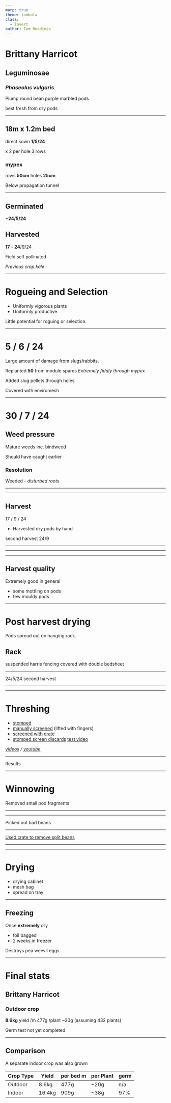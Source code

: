 ```yaml
---
marp: true
theme: tombola
class:
  - invert
author: Tom Readings
---
```


<!--
_class: right-align invert
backgroundImage: url('images/harricot/sunshine.jpg')
backgroundPosition: left
backgroundSize: contain
-->

<div class="bg-overlay bg-right-50"></div>

# Brittany Harricot

## **Leguminosae**

### _Phaseolus vulgaris_

Plump round bean
purple marbled pods

best fresh from dry pods

---

<!--
_class: right-align invert
backgroundImage: url('images/harricot/mypex.jpg')
backgroundSize: cover
-->

<div class="bg-overlay bg-right-50"></div>

## **18m** x **1.2m** bed

direct sown **1/5/24**

x 2 per hole
3 rows

### mypex

rows **50cm**
holes **25cm**

Below propagation tunnel

---

<!--
_class: right-align invert
backgroundImage: url('images/harricot/germ_crop.jpg')
backgroundSize: cover
-->

<div class="bg-overlay bg-right-40"></div>

## Germinated

**~24/5/24**

## Harvested

**17** - **24**/9/24

Field
self pollinated

_Previous crop kale_

---

<!--
_class: right-align invert
backgroundImage: url('images/harricot/mature.jpg')
backgroundSize: contain
-->

# Rogueing and Selection

- Uniformly vigorous plants
- Uniformly productive

Little potential for roguing or selection.

---

<!--
_class: right-align invert
backgroundImage: none
backgroundSize: contain
-->

# 5 / 6 / 24

Large amount of damage from slugs/rabbits.

Replanted **50** from module spares
_Extremely fiddly through mypex_

Added slug pellets through holes

Covered with enviromesh

---

<!--
_class: right-align invert
backgroundImage: url('images/harricot/weeds.jpg')
backgroundSize: cover
-->

<div class="bg-overlay bg-right-50"></div>

# 30 / 7 / 24

## Weed pressure

Mature weeds inc. bindweed

Should have caught earlier

### Resolution

Weeded - _disturbed roots_

---

<!--
backgroundImage: url('images/harricot/pods.jpg')
backgroundSize: contain
-->

---

<!--
_class: left-align invert
backgroundImage: url('images/harricot/harvest_bucket.jpg')
backgroundSize: cover
backgroundPosition: right
-->
<div class="bg-overlay bg-left-50"></div>

## Harvest

17 / 9 / 24

- Harvested dry pods by hand

second harvest 24/9

---

<!--
backgroundImage: url('images/harricot/buckets.jpg')
backgroundSize: contain
-->

---

<!--
backgroundImage: url('images/harricot/mottled.jpg')
backgroundSize: contain
-->

---

<!--
backgroundImage: url('images/harricot/mould.jpg')
backgroundSize: contain
backgroundPosition: right
-->

## Harvest quality

Extremely good in general

- some mottling on pods
- few mouldy pods

---

<!--
_class: right-align invert
backgroundImage: url('images/harricot/rack_tray.jpg')
backgroundSize: contain
-->

<div class="bg-overlay bg-right-60"></div>

# Post harvest drying

Pods spread out on hanging rack.

## Rack

suspended harris fencing
covered with double bedsheet

---

<!--
_class: left-align invert shade-text
backgroundImage: url('images/harricot/all_racks.jpg')
backgroundSize: contain
-->

24/5/24
second harvest

---

<!--
_class: left-align invert shade-text
backgroundImage: url('images/harricot/processing/p1.jpg')
backgroundSize: contain
-->

---

<!--
_class: invert
backgroundImage: none
-->

# Threshing

- [stomped](https://photos.app.goo.gl/WbroQxYRggsm8U727)
- [manually screened](https://photos.app.goo.gl/ekh37YM2QYbC1Lfe9) (lifted with fingers)
- [screened with crate](https://photos.app.goo.gl/9hnikLqY2iSqDe8t9)
- [stomped screen discards](https://photos.app.goo.gl/38QSCEcQvyPjXrSLA)
  [test video](https://photos.app.goo.gl/UKbXyFD7SoK3tLSt7)

_[videos](https://photos.app.goo.gl/DwjFBubUW756GRKSA) / [youtube](https://youtube.com/playlist?list=PLjN_vnvhfC9DgnYW3ySXZZnFdjsuB3U6Z&si=Mcc8ALN5nVlCrwWE)_

<!--
split beans https://photos.app.goo.gl/byVyAJmUkg6j3JVz5
-->

---

<!--
_class: right-align invert shade-text text-bottom
backgroundImage: url('images/harricot/processing/p2.jpg')
backgroundSize: contain
-->

Results

---

<!--
_class: left-align invert shade-text
backgroundImage: url('images/harricot/processing/p4.jpg')
backgroundSize: contain
-->

# Winnowing

Removed small pod fragments

---

<!--
_class: left-align invert shade-text
backgroundImage: url('images/harricot/processing/p5.jpg')
backgroundSize: contain
-->

---

<!--
_class: left-align invert shade-text
backgroundImage: url('images/harricot/processing/p6.jpg')
backgroundSize: contain
-->

Picked out bad beans

---

<!--
_class: right-align invert shade-text
backgroundImage: url('images/harricot/processing/p7.jpg')
backgroundSize: contain
-->

<div class="bg-overlay bg-right-50"></div>

[Used crate to remove split beans](https://photos.app.goo.gl/byVyAJmUkg6j3JVz5)

---

<!--
_class: left-align invert shade-text
backgroundImage: url('images/harricot/processing/p8.jpg')
backgroundSize: contain
-->

---

<!--
_class: invert
backgroundImage: none
-->

# Drying

- drying cabinet
- mesh bag
- spread on tray

---

## Freezing

Once **extremely** dry

- foil bagged
- 2 weeks in freezer

Destroys pea weevil eggs

---

# Final stats

## Brittany Harricot

### Outdoor crop

**8.6kg** yield
/m 477g
/plant ~20g (assuming 432 plants)

Germ test not yet completed

---

<!--
_class: left-align invert shade-text
 -->

## Comparison

A separate indoor crop was also grown

| Crop Type | Yield  | per bed m | per Plant | germ |
| --------- | ------ | --------- | --------- | ---- |
| Outdoor   | 8.6kg  | 477g      | ~20g      | n/a  |
| Indoor    | 16.4kg | 909g      | ~38g      | 97%  |
